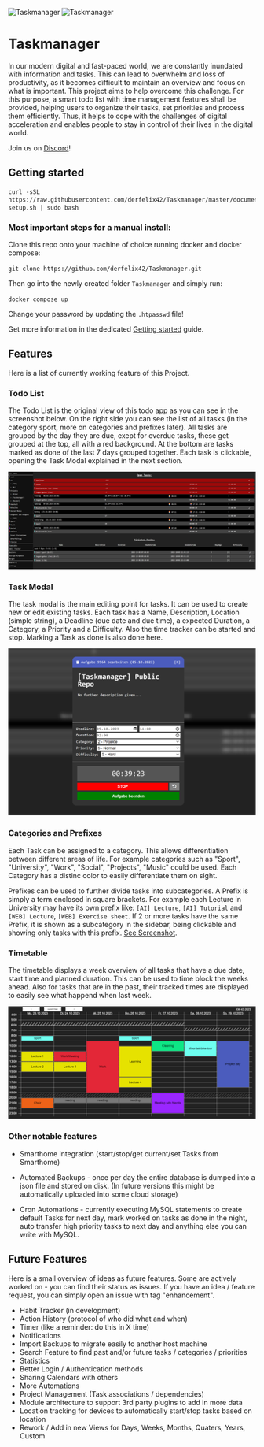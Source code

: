 ![Taskmanager](https://img.shields.io/badge/in_development_since-2019--08--10-purple)
![Taskmanager](https://img.shields.io/badge/time_spent-164h_30mins-198a11) 

# Taskmanager

In our modern digital and fast-paced world, we are constantly inundated with information and tasks. This can lead to overwhelm and loss of productivity, as it becomes difficult to maintain an overview and focus on what is important. This project aims to help overcome this challenge. For this purpose, a smart todo list with time management features shall be provided, helping users to organize their tasks, set priorities and process them efficiently. Thus, it helps to cope with the challenges of digital acceleration and enables people to stay in control of their lives in the digital world.

Join us on [Discord](https://discord.gg/juDqrgRUZa)!

## Getting started

```shell
curl -sSL https://raw.githubusercontent.com/derfelix42/Taskmanager/master/documentation/rpi-setup.sh | sudo bash
```

### Most important steps for a manual install:

Clone this repo onto your machine of choice running docker and docker compose:

`git clone https://github.com/derfelix42/Taskmanager.git`

Then go into the newly created folder `Taskmanager` and simply run:

`docker compose up`

Change your password by updating the `.htpasswd` file!

Get more information in the dedicated [Getting started](documentation/getting-started.md) guide.

## Features
Here is a list of currently working feature of this Project. 

### Todo List
The Todo List is the original view of this todo app as you can see in the screenshot below. On the right side you can see the list of all tasks (in the category sport, more on categories and prefixes later). All tasks are grouped by the day they are due, exept for overdue tasks, these get grouped at the top, all with a red background. At the bottom are tasks marked as done of the last 7 days grouped together. Each task is clickable, opening the Task Modal explained in the next section.

![](documentation/screenshots/todolist-sports.png)

### Task Modal
The task modal is the main editing point for tasks. It can be used to create new or edit existing tasks. Each task has a Name, Description, Location (simple string), a Deadline (due date and due time), a expected Duration, a Category, a Priority and a Difficulty. Also the time tracker can be started and stop. Marking a Task as done is also done here.

![](documentation/screenshots/task-modal.png)

### Categories and Prefixes
Each Task can be assigned to a category. This allows differentiation between different areas of life. For example categories such as "Sport", "University", "Work", "Social", "Projects", "Music" could be used. Each Category has a distinc color to easily differentiate them on sight.

Prefixes can be used to further divide tasks into subcategories. A Prefix is simply a term enclosed in square brackets. For example each Lecture in University may have its own prefix like: `[AI] Lecture`, `[AI] Tutorial` and `[WEB] Lecture`, `[WEB] Exercise sheet`. If 2 or more tasks have the same Prefix, it is shown as a subcategory in the sidebar, being clickable and showing only tasks with this prefix.
[See Screenshot](documentation/screenshots/Sidebar_categories_prefixes.png).

### Timetable
The timetable displays a week overview of all tasks that have a due date, start time and planned duration. This can be used to time block the weeks ahead. Also for tasks that are in the past, their tracked times are displayed to easily see what happend when last week.

![](documentation/screenshots/timetable.png)


### Other notable features
- Smarthome integration (start/stop/get current/set Tasks from Smarthome)

- Automated Backups - once per day the entire database is dumped into a json file and stored on disk. (In future versions this might be automatically uploaded into some cloud storage)
- Cron Automations - currently executing MySQL statements to create default Tasks for next day, mark worked on tasks as done in the night, auto transfer high priority tasks to next day and anything else you can write with MySQL.


## Future Features
Here is a small overview of ideas as future features. Some are actively worked on - you can find their status as issues. If you have an idea / feature request, you can simply open an issue with tag "enhancement".
- Habit Tracker (in development)
- Action History (protocol of who did what and when)
- Timer (like a reminder: do this in X time)
- Notifications
- Import Backups to migrate easily to another host machine
- Search Feature to find past and/or future tasks / categories / priorities
- Statistics
- Better Login / Authentication methods
- Sharing Calendars with others
- More Automations
- Project Management (Task associations / dependencies)
- Module architecture to support 3rd party plugins to add in more data
- Location tracking for devices to automatically start/stop tasks based on location
- Rework / Add in new Views for Days, Weeks, Months, Quaters, Years, Custom